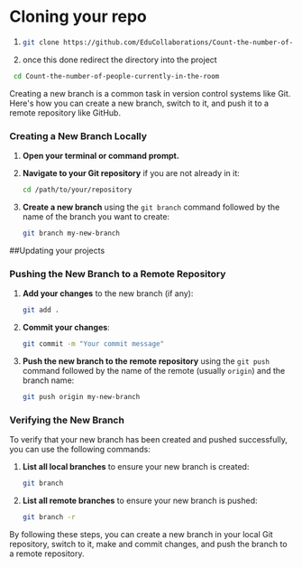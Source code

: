 # Cloning your repo
1. ```bash
   git clone https://github.com/EduCollaborations/Count-the-number-of-people-currently-in-the-room.git
   ```
2. once this done redirect the directory into the project
  ```bash
   cd Count-the-number-of-people-currently-in-the-room
   ```
Creating a new branch is a common task in version control systems like Git. Here's how you can create a new branch, switch to it, and push it to a remote repository like GitHub.

### Creating a New Branch Locally

1. **Open your terminal or command prompt.**
2. **Navigate to your Git repository** if you are not already in it:

   ```bash
   cd /path/to/your/repository
   ```

3. **Create a new branch** using the `git branch` command followed by the name of the branch you want to create:

   ```bash
   git branch my-new-branch
   ```
##Updating your projects
### Pushing the New Branch to a Remote Repository

1. **Add your changes** to the new branch (if any):

   ```bash
   git add .
   ```

2. **Commit your changes**:

   ```bash
   git commit -m "Your commit message"
   ```

3. **Push the new branch to the remote repository** using the `git push` command followed by the name of the remote (usually `origin`) and the branch name:

   ```bash
   git push origin my-new-branch
   ```

### Verifying the New Branch

To verify that your new branch has been created and pushed successfully, you can use the following commands:

1. **List all local branches** to ensure your new branch is created:

   ```bash
   git branch
   ```

2. **List all remote branches** to ensure your new branch is pushed:

   ```bash
   git branch -r
   ```

By following these steps, you can create a new branch in your local Git repository, switch to it, make and commit changes, and push the branch to a remote repository.
